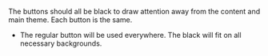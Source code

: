 The buttons should all be black to draw attention away from the content and main theme. Each button is the same.

- The regular button will be used everywhere. The black will fit on all necessary backgrounds.
